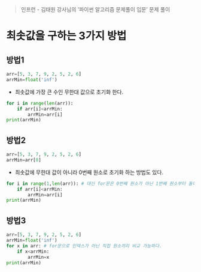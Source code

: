 > 인프런 - 김태원 강사님의 '파이썬 알고리즘 문제풀이 입문' 문제 풀이

# 최솟값을 구하는 3가지 방법

## 방법1
```python
arr=[5, 3, 7, 9, 2, 5, 2, 6]
arrMin=float('inf') 
```
- 최솟값에 가장 큰 수인 무한대 값으로 초기화 한다.
```python
for i in range(len(arr)):
    if arr[i]<arrMin:
        arrMin=arr[i]
print(arrMin)
```

## 방법2
```python
arr=[5, 3, 7, 9, 2, 5, 2, 6]
arrMin=arr[0]
```
- 최솟값에 무한대 값이 아니라 0번째 원소로 초기화 하는 방법도 있다.
```python
for i in range(1,len(arr)): # 대신 for문은 0번째 원소가 아닌 1번째 원소부터 돌아야한다.
    if arr[i]<arrMin:
        arrMin=arr[i]
print(arrMin)
```

## 방법3
```python
arr=[5, 3, 7, 9, 2, 5, 2, 6]
arrMin=float('inf')
for x in arr: # for문으로 인덱스가 아닌 직접 원소끼리 비교 가능하다.
    if x<arrMin:
        arrMin=x
print(arrMin)
```